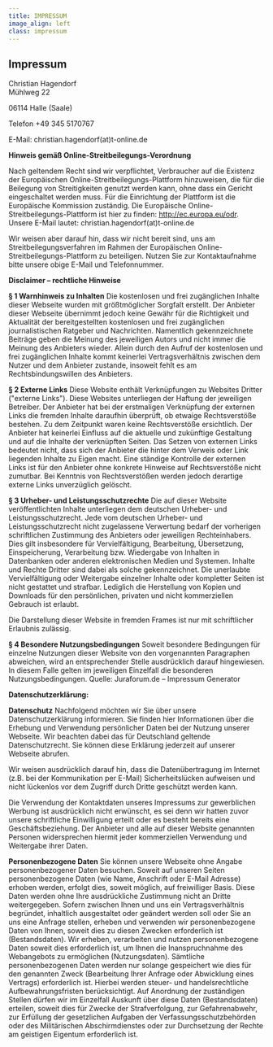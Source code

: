 ```yaml
---
title: IMPRESSUM
image_align: left
class: impressum
---
```


## Impressum

Christian Hagendorf<br>Mühlweg 22

06114 Halle (Saale)

Telefon +49 345 5170767

E-Mail: christian.hagendorf(at)t-online.de



**Hinweis gemäß Online-Streitbeilegungs-Verordnung**

Nach geltendem Recht sind wir verpflichtet, Verbraucher auf die Existenz der Europäischen Online-Streitbeilegungs-Plattform hinzuweisen, die für die Beilegung von Streitigkeiten genutzt werden kann, ohne dass ein Gericht eingeschaltet werden muss. Für die Einrichtung der Plattform ist die Europäische Kommission zuständig. Die Europäische Online-Streitbeilegungs-Plattform ist hier zu finden: http://ec.europa.eu/odr. Unsere E-Mail lautet: christian.hagendorf(at)t-online.de

Wir weisen aber darauf hin, dass wir nicht bereit sind, uns am Streitbeilegungsverfahren im Rahmen der Europäischen Online-Streitbeilegungs-Plattform zu beteiligen. Nutzen Sie zur Kontaktaufnahme bitte unsere obige E-Mail und Telefonnummer.



**Disclaimer – rechtliche Hinweise**

**§ 1 Warnhinweis zu Inhalten**
Die kostenlosen und frei zugänglichen Inhalte dieser Webseite wurden mit größtmöglicher Sorgfalt erstellt. Der Anbieter dieser Webseite übernimmt jedoch keine Gewähr für die Richtigkeit und Aktualität der bereitgestellten kostenlosen und frei zugänglichen journalistischen Ratgeber und Nachrichten. Namentlich gekennzeichnete Beiträge geben die Meinung des jeweiligen Autors und nicht immer die Meinung des Anbieters wieder. Allein durch den Aufruf der kostenlosen und frei zugänglichen Inhalte kommt keinerlei Vertragsverhältnis zwischen dem Nutzer und dem Anbieter zustande, insoweit fehlt es am Rechtsbindungswillen des Anbieters.

**§ 2 Externe Links**
Diese Website enthält Verknüpfungen zu Websites Dritter ("externe Links"). Diese Websites unterliegen der Haftung der jeweiligen Betreiber. Der Anbieter hat bei der erstmaligen Verknüpfung der externen Links die fremden Inhalte daraufhin überprüft, ob etwaige Rechtsverstöße bestehen. Zu dem Zeitpunkt waren keine Rechtsverstöße ersichtlich. Der Anbieter hat keinerlei Einfluss auf die aktuelle und zukünftige Gestaltung und auf die Inhalte der verknüpften Seiten. Das Setzen von externen Links bedeutet nicht, dass sich der Anbieter die hinter dem Verweis oder Link liegenden Inhalte zu Eigen macht. Eine ständige Kontrolle der externen Links ist für den Anbieter ohne konkrete Hinweise auf Rechtsverstöße nicht zumutbar. Bei Kenntnis von Rechtsverstößen werden jedoch derartige externe Links unverzüglich gelöscht.

**§ 3 Urheber- und Leistungsschutzrechte**
Die auf dieser Website veröffentlichten Inhalte unterliegen dem deutschen Urheber- und Leistungsschutzrecht. Jede vom deutschen Urheber- und Leistungsschutzrecht nicht zugelassene Verwertung bedarf der vorherigen schriftlichen Zustimmung des Anbieters oder jeweiligen Rechteinhabers. Dies gilt insbesondere für Vervielfältigung, Bearbeitung, Übersetzung, Einspeicherung, Verarbeitung bzw. Wiedergabe von Inhalten in Datenbanken oder anderen elektronischen Medien und Systemen. Inhalte und Rechte Dritter sind dabei als solche gekennzeichnet. Die unerlaubte Vervielfältigung oder Weitergabe einzelner Inhalte oder kompletter Seiten ist nicht gestattet und strafbar. Lediglich die Herstellung von Kopien und Downloads für den persönlichen, privaten und nicht kommerziellen Gebrauch ist erlaubt.

Die Darstellung dieser Website in fremden Frames ist nur mit schriftlicher Erlaubnis zulässig.

**§ 4 Besondere Nutzungsbedingungen**
Soweit besondere Bedingungen für einzelne Nutzungen dieser Website von den vorgenannten Paragraphen abweichen, wird an entsprechender Stelle ausdrücklich darauf hingewiesen. In diesem Falle gelten im jeweiligen Einzelfall die besonderen Nutzungsbedingungen.
Quelle: Juraforum.de – Impressum Generator


**Datenschutzerklärung:**

**Datenschutz**
Nachfolgend möchten wir Sie über unsere Datenschutzerklärung informieren. Sie finden hier Informationen über die Erhebung und Verwendung persönlicher Daten bei der Nutzung unserer Webseite. Wir beachten dabei das für Deutschland geltende Datenschutzrecht. Sie können diese Erklärung jederzeit auf unserer Webseite abrufen.

Wir weisen ausdrücklich darauf hin, dass die Datenübertragung im Internet (z.B. bei der Kommunikation per E-Mail) Sicherheitslücken aufweisen und nicht lückenlos vor dem Zugriff durch Dritte geschützt werden kann.

Die Verwendung der Kontaktdaten unseres Impressums zur gewerblichen Werbung ist ausdrücklich nicht erwünscht, es sei denn wir hatten zuvor unsere schriftliche Einwilligung erteilt oder es besteht bereits eine Geschäftsbeziehung. Der Anbieter und alle auf dieser Website genannten Personen widersprechen hiermit jeder kommerziellen Verwendung und Weitergabe ihrer Daten.

**Personenbezogene Daten**
Sie können unsere Webseite ohne Angabe personenbezogener Daten besuchen. Soweit auf unseren Seiten personenbezogene Daten (wie Name, Anschrift oder E-Mail Adresse) erhoben werden, erfolgt dies, soweit möglich, auf freiwilliger Basis. Diese Daten werden ohne Ihre ausdrückliche Zustimmung nicht an Dritte weitergegeben. Sofern zwischen Ihnen und uns ein Vertragsverhältnis begründet, inhaltlich ausgestaltet oder geändert werden soll oder Sie an uns eine Anfrage stellen, erheben und verwenden wir personenbezogene Daten von Ihnen, soweit dies zu diesen Zwecken erforderlich ist (Bestandsdaten). Wir erheben, verarbeiten und nutzen personenbezogene Daten soweit dies erforderlich ist, um Ihnen die Inanspruchnahme des Webangebots zu ermöglichen (Nutzungsdaten). Sämtliche personenbezogenen Daten werden nur solange gespeichert wie dies für den genannten Zweck (Bearbeitung Ihrer Anfrage oder Abwicklung eines Vertrags) erforderlich ist. Hierbei werden steuer- und handelsrechtliche Aufbewahrungsfristen berücksichtigt. Auf Anordnung der zuständigen Stellen dürfen wir im Einzelfall Auskunft über diese Daten (Bestandsdaten) erteilen, soweit dies für Zwecke der Strafverfolgung, zur Gefahrenabwehr, zur Erfüllung der gesetzlichen Aufgaben der Verfassungsschutzbehörden oder des Militärischen Abschirmdienstes oder zur Durchsetzung der Rechte am geistigen Eigentum erforderlich ist.
